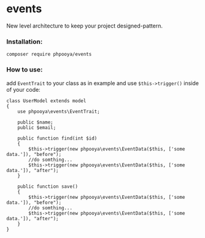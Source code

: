 # events
New level architecture to keep your project designed-pattern.


### Installation:

    composer require phpooya/events
    
### How to use:

add `EventTrait` to your class as in example and use `$this->trigger()` inside of your code:

    class UserModel extends model
    {
        use phpooya\events\EventTrait;
        
        public $name;
        public $email;
        
        public function find(int $id)
        {
            $this->trigger(new phpooya\events\EventData($this, ['some data.']), "before");
            //do somthing...
            $this->trigger(new phpooya\events\EventData($this, ['some data.']), "after");
        }
        
        public function save()
        {
            $this->trigger(new phpooya\events\EventData($this, ['some data.']), "before");
            //do somthing...
            $this->trigger(new phpooya\events\EventData($this, ['some data.']), "after");
        }
    }
